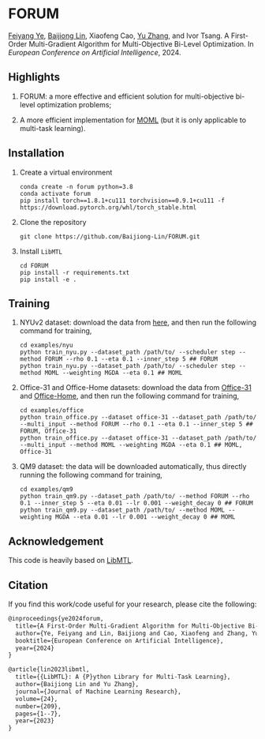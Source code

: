 # FORUM

[Feiyang Ye](https://feiyang-ye.github.io/), [Baijiong Lin](https://baijiong-lin.github.io/), Xiaofeng Cao, [Yu Zhang](https://yuzhanghk.github.io/), and Ivor Tsang. A First-Order Multi-Gradient Algorithm for Multi-Objective Bi-Level Optimization. In *European Conference on Artificial Intelligence*, 2024.



## Highlights

1. FORUM: a more effective and efficient solution for multi-objective bi-level optimization problems;

2. A more efficient implementation for [MOML](https://github.com/Baijiong-Lin/MOML) (but it is only applicable to multi-task learning). 
   
   

## Installation

1. Create a virtual environment
   
   ```shell
   conda create -n forum python=3.8
   conda activate forum
   pip install torch==1.8.1+cu111 torchvision==0.9.1+cu111 -f https://download.pytorch.org/whl/torch_stable.html
   ```

2. Clone the repository
   
   ```shell
   git clone https://github.com/Baijiong-Lin/FORUM.git
   ```

3. Install `LibMTL`
   
   ```shell
   cd FORUM
   pip install -r requirements.txt
   pip install -e .
   ```
   
   

## Training

1. NYUv2 dataset: download the data from [here](https://www.dropbox.com/sh/86nssgwm6hm3vkb/AACrnUQ4GxpdrBbLjb6n-mWNa?dl=0), and then run the following command for training,
   
   ```shell
   cd examples/nyu
   python train_nyu.py --dataset_path /path/to/ --scheduler step --method FORUM --rho 0.1 --eta 0.1 --inner_step 5 ## FORUM
   python train_nyu.py --dataset_path /path/to/ --scheduler step --method MOML --weighting MGDA --eta 0.1 ## MOML
   ```

2. Office-31 and Office-Home datasets: download the data from [Office-31](https://www.cc.gatech.edu/~judy/domainadapt/#datasets_code) and [Office-Home](https://www.hemanthdv.org/officeHomeDataset.html), and then run the following command for training,
   
   ```shell
   cd examples/office
   python train_office.py --dataset office-31 --dataset_path /path/to/ --multi_input --method FORUM --rho 0.1 --eta 0.1 --inner_step 5 ## FORUM, Office-31
   python train_office.py --dataset office-31 --dataset_path /path/to/ --multi_input --method MOML --weighting MGDA --eta 0.1 ## MOML, Office-31
   ```

3. QM9 dataset: the data will be downloaded automatically, thus directly running the following command for training,
   
   ```shell
   cd examples/qm9
   python train_qm9.py --dataset_path /path/to/ --method FORUM --rho 0.1 --inner_step 5 --eta 0.01 --lr 0.001 --weight_decay 0 ## FORUM
   python train_qm9.py --dataset_path /path/to/ --method MOML --weighting MGDA --eta 0.01 --lr 0.001 --weight_decay 0 ## MOML
   ```
   
   

Acknowledgement
---------------

This code is heavily based on [LibMTL](https://github.com/median-research-group/LibMTL).



## Citation

If you find this work/code useful for your research, please cite the following:

```latex
@inproceedings{ye2024forum,
  title={A First-Order Multi-Gradient Algorithm for Multi-Objective Bi-Level Optimization},
  author={Ye, Feiyang and Lin, Baijiong and Cao, Xiaofeng and Zhang, Yu and Tsang, Ivor},
  booktitle={European Conference on Artificial Intelligence},
  year={2024}
}

@article{lin2023libmtl,
  title={{LibMTL}: A {P}ython Library for Multi-Task Learning},
  author={Baijiong Lin and Yu Zhang},
  journal={Journal of Machine Learning Research},
  volume={24},
  number={209},
  pages={1--7},
  year={2023}
}
```
